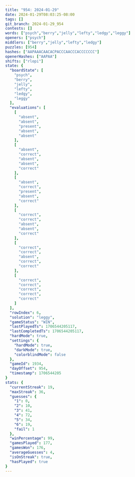 ```yaml
---
title: "954: 2024-01-29"
date: 2024-01-29T08:03:25-08:00
tags: []
git_branch: 2024-01-29_954
contests: []
words: ["psych","berry","jelly","lefty","ledgy","leggy"]
openers: ["psych"]
middlers: ["berry","jelly","lefty","ledgy"]
puzzles: [954]
hashes: ["AAPAAACAACACPACCCAACCCACCCCCCC"]
openerHashes: ["AAPAA"]
shifts: ["rlopi"]
state: {
  "boardState": [
    "psych",
    "berry",
    "jelly",
    "lefty",
    "ledgy",
    "leggy"
  ],
  "evaluations": [
    [
      "absent",
      "absent",
      "present",
      "absent",
      "absent"
    ],
    [
      "absent",
      "correct",
      "absent",
      "absent",
      "correct"
    ],
    [
      "absent",
      "correct",
      "present",
      "absent",
      "correct"
    ],
    [
      "correct",
      "correct",
      "absent",
      "absent",
      "correct"
    ],
    [
      "correct",
      "correct",
      "absent",
      "correct",
      "correct"
    ],
    [
      "correct",
      "correct",
      "correct",
      "correct",
      "correct"
    ]
  ],
  "rowIndex": 6,
  "solution": "leggy",
  "gameStatus": "WIN",
  "lastPlayedTs": 1706544205117,
  "lastCompletedTs": 1706544205117,
  "hardMode": true,
  "settings": {
    "hardMode": true,
    "darkMode": true,
    "colorblindMode": false
  },
  "gameId": 1934,
  "dayOffset": 954,
  "timestamp": 1706544205
}
stats: {
  "currentStreak": 19,
  "maxStreak": 36,
  "guesses": {
    "1": 0,
    "2": 10,
    "3": 41,
    "4": 72,
    "5": 34,
    "6": 19,
    "fail": 1
  },
  "winPercentage": 99,
  "gamesPlayed": 177,
  "gamesWon": 176,
  "averageGuesses": 4,
  "isOnStreak": true,
  "hasPlayed": true
}
---
```

<!-- more -->
